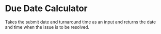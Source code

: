 # Due Date Calculator

Takes the submit date and turnaround time as an input and returns the date and time when the issue is to be resolved. 
